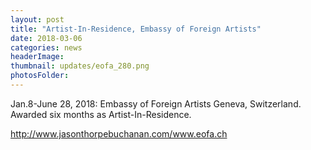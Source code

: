 ```yaml
---
layout: post
title: "Artist-In-Residence, Embassy of Foreign Artists"
date: 2018-03-06
categories: news
headerImage:
thumbnail: updates/eofa_280.png
photosFolder:
---
```


Jan.8-June 28, 2018: Embassy of Foreign Artists Geneva, Switzerland.
Awarded six months as Artist-In-Residence.

http://www.jasonthorpebuchanan.com/www.eofa.ch
